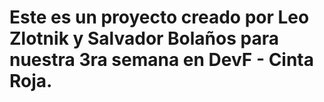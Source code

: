 # Este es un proyecto creado por Leo Zlotnik y Salvador Bolaños para nuestra 3ra semana en DevF - Cinta Roja.
